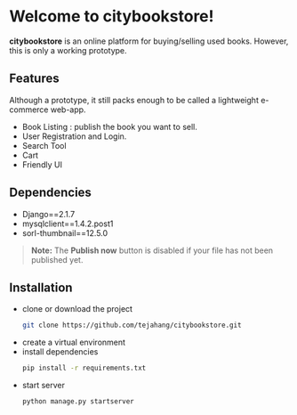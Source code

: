 # Welcome to citybookstore!

**citybookstore** is an online platform for buying/selling used books. However, this is only a working prototype.


## Features

Although a prototype, it still packs enough to be called a lightweight e-commerce web-app.

- Book Listing : publish the book you want to sell.
- User Registration and Login.
- Search Tool
- Cart
- Friendly UI

## Dependencies 

- Django==2.1.7
- mysqlclient==1.4.2.post1
- sorl-thumbnail==12.5.0


> **Note:** The **Publish now** button is disabled if your file has not been published yet.


## Installation

- clone or download the project
	```sh
	git clone https://github.com/tejahang/citybookstore.git 
	```
- create a virtual environment
- install  dependencies 
	```sh
	pip install -r requirements.txt 
	```
- start server
	```sh
	python manage.py startserver
	```
